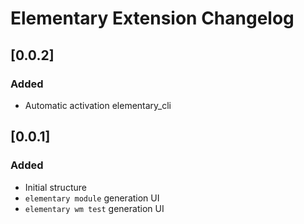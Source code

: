 # Elementary Extension Changelog

## [0.0.2]
### Added
- Automatic activation elementary_cli

## [0.0.1]
### Added
- Initial structure
- `elementary module` generation UI
- `elementary wm test` generation UI